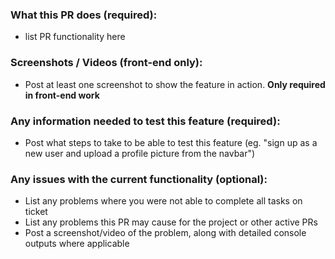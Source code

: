### What this PR does (required):

- list PR functionality here

### Screenshots / Videos (front-end only):

- Post at least one screenshot to show the feature in action. **Only required in front-end work**

### Any information needed to test this feature (required):

- Post what steps to take to be able to test this feature (eg. "sign up as a new user and upload a profile picture from the navbar")

### Any issues with the current functionality (optional):

- List any problems where you were not able to complete all tasks on ticket
- List any problems this PR may cause for the project or other active PRs
- Post a screenshot/video of the problem, along with detailed console outputs where applicable

